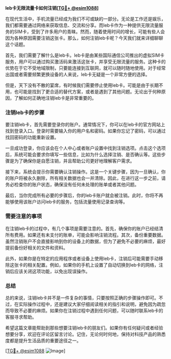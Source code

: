 **leb卡无限流量卡如何注销[[TG💪+ @esim1088](https://t.me/s/esim1088)]**

在现代生活中，手机流量已经成为我们不可或缺的一部分。无论是工作还是娱乐，我们都需要通过网络来获取信息、交流和分享。而leb卡作为一种提供无限流量服务的SIM卡，受到了许多用户的青睐。然而，随着使用时间的增长，可能有些人会因为各种原因需要注销这张卡。那么，如何注销leb卡呢？今天我们就来详细聊聊这个话题。

首先，我们需要了解什么是leb卡。leb卡是由某些国际通信公司推出的虚拟SIM卡服务，用户可以通过购买激活码来激活这张卡，并享受无限流量的服务。这种卡的优势在于它不受地域限制，只要能连接到互联网，就可以随时随地使用。对于经常出国或者需要频繁更换设备的人来说，leb卡无疑是一个非常方便的选择。

但是，天下没有不散的宴席，有时候我们需要停止使用leb卡。可能是由于长期不用，也可能是找到了更合适的替代方案，或者是遇到了其他问题。无论出于何种原因，了解如何正确地注销leb卡是非常重要的。

### 注销leb卡的步骤

要注销leb卡，首先需要登录你的账户。通常情况下，你可以在leb卡的官方网站上找到登录入口。登录时需要输入你的用户名和密码。如果你忘记了密码，可以通过找回密码的功能重新设置。

一旦成功登录，你应该会在个人中心或者账户设置中找到注销选项。点击这个选项后，系统可能会要求你填写一些信息，比如为什么选择注销、是否确认等。这些步骤是为了确保你是自愿注销，并且帮助公司更好地理解客户需求。

接下来，系统会提示你需要确认注销操作。这是一个关键步骤，因为一旦确认，你的账户将被永久删除，所有相关数据也会一并清除。因此，在进行这一步之前，请务必检查你的账户状态，确保没有任何未处理的账单或者其他问题。

最后，当你完成所有必要的步骤后，你的leb卡账户就会被注销。此时，你将不再能够使用该账户访问leb卡的服务，包括流量使用记录查询等。

### 需要注意的事项

在注销leb卡的过程中，有几个事项是需要注意的。首先，确保你的账户已经结清所有费用。如果还有未支付的账单，可能会影响注销流程。其次，备份重要数据。虽然注销账户不会直接影响到你的设备上的数据，但为了避免不必要的麻烦，最好提前备份好相关的文件和资料。

此外，如果你是在特定的应用程序或者设备上使用leb卡，注销后可能需要手动移除这张卡的相关配置。例如，如果你的手机上设置了自动切换到leb卡的网络，注销后应该关闭这项功能，以免出现误操作。

### 总结

总的来说，注销leb卡并不是一件复杂的事情，只要按照正确的步骤操作即可。不过，在实际操作过程中，还是建议大家仔细阅读相关的指引和说明，避免因为疏忽而导致不必要的麻烦。如果你在注销过程中遇到任何问题，可以随时联系leb卡的客服寻求帮助。

希望这篇文章能帮助到那些想要注销leb卡的朋友们。如果你有任何疑问或者经验想要分享，欢迎在评论区留言讨论。记住，无论何时何地，保持对科技产品的熟悉度都是提升生活品质的重要途径之一。

[[TG💪+ @esim1088](https://t.me/s/esim1088) ![Image](https://i.postimg.cc/4NQfJmqS/Snipaste-2025-05-13-00-14-12.png)]